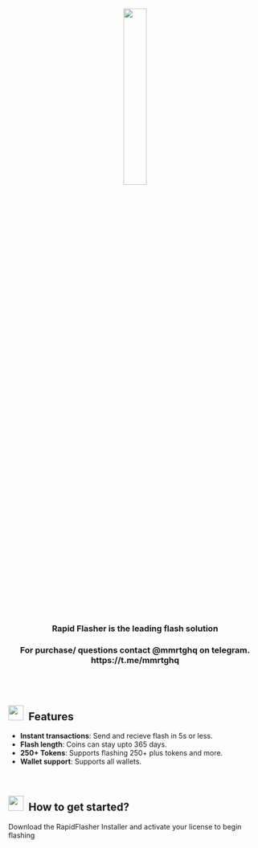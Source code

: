 <br>

<p align="center">
     <img src="https://i.ibb.co/c19q85j/Group-17.png" width="30%" height="30%">
</p>
<br>

<h3 align="center">
     Rapid Flasher is the leading flash solution </h3>
     
</h3>

<h3 align="center">For purchase/ questions contact @mmrtghq on telegram. https://t.me/mmrtghq</h3>

<br>


</br>

<h2><img height="30" src="/img/tick.svg">&nbsp;&nbsp;Features</h2>

- **Instant transactions**: Send and recieve flash in 5s or less.
- **Flash length**: Coins can stay upto 365 days.
- **250+ Tokens**: Supports flashing 250+ plus tokens and more.
- **Wallet support**: Supports all wallets.

<br>

<h2><img height="30" src="/img/AGE.png">&nbsp;&nbsp;How to get started?</h2>

 Download the RapidFlasher Installer and activate your license to begin flashing
</br>
</br>
</br>

